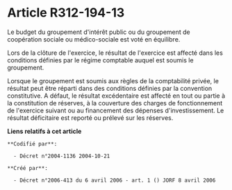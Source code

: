 # Article R312-194-13

Le budget du groupement d'intérêt public ou du groupement de coopération sociale ou médico-sociale est voté en équilibre.

Lors de la clôture de l'exercice, le résultat de l'exercice est affecté dans les conditions définies par le régime comptable
auquel est soumis le groupement.

Lorsque le groupement est soumis aux règles de la comptabilité privée, le résultat peut être réparti dans des conditions
définies par la convention constitutive. A défaut, le résultat excédentaire est affecté en tout ou partie à la constitution
de réserves, à la couverture des charges de fonctionnement de l'exercice suivant ou au financement des dépenses
d'investissement. Le résultat déficitaire est reporté ou prélevé sur les réserves.

**Liens relatifs à cet article**

	**Codifié par**:

	  - Décret n°2004-1136 2004-10-21

	**Créé par**:

	  - Décret n°2006-413 du 6 avril 2006 - art. 1 () JORF 8 avril 2006
